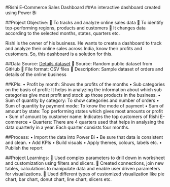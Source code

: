 #Rishi E-Commerce Sales Dashboard
##An interactive dashboard created using Power Bi 
 
##Project Objective:
	To tracks and analyze online sales data
	To identify top-performing regions, products and customers
	It changes data according to the selected months, states, quarters etc. 

Rishi is the owner of his business. He wants to create a dashboard to track and analyze their online sales across India, know their profits and customers. So, this dashboard is a solution for this.

##Data Source:
<a href="https://github.com/Shristi-Chaurasiya/Rishi-E-Commerce-Sales-Dashboard/blob/main/Details.csv">Details dataset</a>
<a href="https://github.com/Shristi-Chaurasiya/Rishi-E-Commerce-Sales-Dashboard/blob/main/Orders.csv"></a>
	Source: Random public dataset from GitHub
	File format: CSV files
	Description: Sample dataset of orders and details of the online business

##KPIs:
•	Profit by month: Shows the profits of the months
•	Sub categories on the basis of profit: It helps in analyzing the information about which sub categories give most profit and stock up those products in the business.
•	Sum of quantity by category: To show categories and number of orders
•	Sum of quantity by payment mode: To know the mode of payment
•	Sum of amount by state: Top performing states which gives most amounts or profit
•	Sum of amount by customer name: Indicates the top customers of Rishi E-commerce
•	Quarters: There are 4 quarters used that helps in analysing the data quarterly in a year. Each quarter consists four months.

##Process:
•	Import the data into Power Bi
•	Be sure that data is consistent and clean.
•	Add KPIs
•	Build visuals
•	Apply themes, colours, labels etc.
•	Publish the report

##Project Learnings:
	Used complex parameters to drill down in worksheet and customization using filters and slicers.
	Created connections, join new tables, calculations to manipulate data and enable user driven parameters for visualizations.
	Used different types of customized visualization like pie chart, bar chart, donut chart, line chart, slicers etc.

